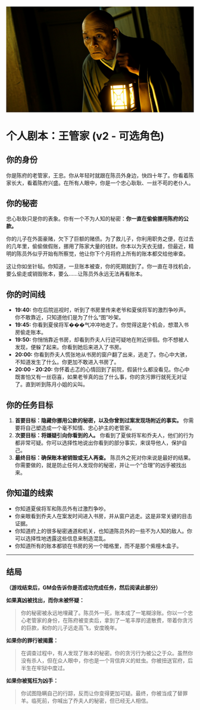 ![Butler Wang](./images/butler_wang.png)


# 个人剧本：王管家 (v2 - 可选角色)

## 你的身份

你是陈府的老管家，王忠。你从年轻时就跟在陈员外身边，快四十年了。你看着陈家长大，看着陈府兴盛。在所有人眼中，你是一个忠心耿耿、一丝不苟的老仆人。

## 你的秘密

忠心耿耿只是你的表象。你有一个不为人知的秘密：**你一直在偷偷挪用陈府的公款。**

你的儿子在外面豪赌，欠下了巨额的赌债。为了救儿子，你利用职务之便，在过去的几年里，偷偷做假账，挪用了陈家大量的钱财。你本以为天衣无缝，但最近，精明的陈员外似乎开始有所察觉，他让你下个月将府上所有的账本都交给他审查。

这让你如坐针毡。你知道，一旦账本被查，你的死期就到了。你一直在寻找机会，要么偷走或销毁账本，要么……让陈员外永远无法再看账本。

## 你的时间线

*   **19:40:** 你在后院巡视时，听到了书房里传来老爷和夏侯将军的激烈争吵声。你不敢靠近，只知道他们是为了什么“图”吵架。
*   **19:45:** 你看到夏侯将军���气冲冲地走了。你觉得这是个机会，想潜入书房偷走账本。
*   **19:50:** 你悄悄靠近书房，却看到乔夫人行迹可疑地在附近徘徊。你不想被人发现，便躲了起来。你看到她后来进入了书房。
*   **20:00:** 你看到乔夫人慌张地从书房的窗户翻了出来，逃走了。你心中大骇，不知道发生了什么。你更加不敢进入书房了。
*   **20:00 - 20:20:** 你怀着忐忑的心情回到了前院，假装什么都没看见。你心中既害怕又有一丝窃喜，如果老爷真的出了什么事，你的贪污罪行就死无对证了。直到听到陈月小姐的尖叫。

## 你的任务目标

1.  **首要目标：隐藏你挪用公款的秘密，以及你曾到过案发现场附近的事实。** 你需要将自己塑造成一个毫不知情、忠心护主的老管家。
2.  **次要目标：将嫌疑引向你看到的人。** 你看到了夏侯将军和乔夫人，他们的行为都非常可疑。你可以选择性地说出你看到的部分事实，来误导他人，保护自己。
3.  **最终目标：确保账本被销毁或无人再查。** 陈员外之死对你来说是最好的结果。你需要做的，就是防止任何人发现你的秘密，并让一个“合理”的凶手被找出来。

## 你知道的线索

*   你知道夏侯将军和陈员外有过激烈争吵。
*   你亲眼看到乔夫人在案发时间进入书房，并从窗户逃走。这是非常关键的目击证据。
*   你知道府上的很多秘密通道和机关，也知道陈员外的一些不为人知的敌人。你可以选择性地透露这些信息来制造混乱。
*   你知道所有的账本都锁在书房的另一个暗格里，而不是那个紫檀木盒子。

---
## 结局

**（游戏结束后，GM会告诉你是否成功完成任务，然后阅读此部分）**

**如果真凶被找出，而你未被怀疑：**
> 你的秘密被永远地埋藏了。陈员外一死，账本成了一笔糊涂账。你以一个忠心老管家的身份，在陈府被变卖后，拿到了一笔丰厚的遣散费，带着你贪污的巨款，和你的儿子远走高飞，安度晚年。

**如果你的罪行被揭露：**
> 在调查过程中，有人发现了账本的秘密。你的贪污行为被公之于众。虽然你没有杀人，但在众人眼中，你也是一个背信弃义的蛀虫。你被扭送官府，后半生在牢狱中度过。

**如果你被冤枉为凶手：**
> 你试图隐瞒自己的行踪，反而让你变得更加可疑。最终，你被当成了替罪羊。临死前，你喊出了乔夫人的秘密，但已经无人相信。
